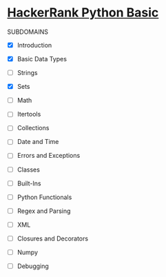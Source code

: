 # [HackerRank Python Basic](https://www.hackerrank.com/domains/python?filters%5Bskills%5D%5B%5D=Python%20%28Basic%29)

SUBDOMAINS

- [x] Introduction

- [x] Basic Data Types

- [ ] Strings

- [x] Sets

- [ ] Math

- [ ] Itertools

- [ ] Collections

- [ ] Date and Time

- [ ] Errors and Exceptions

- [ ] Classes

- [ ] Built-Ins

- [ ] Python Functionals

- [ ] Regex and Parsing

- [ ] XML

- [ ] Closures and Decorators

- [ ] Numpy

- [ ] Debugging

